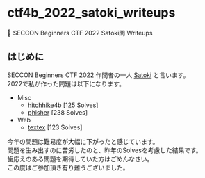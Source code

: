 # ctf4b_2022_satoki_writeups
🔰 SECCON Beginners CTF 2022 Satoki問 Writeups

## はじめに
SECCON Beginners CTF 2022 作問者の一人 [Satoki](https://twitter.com/satoki00) と言います。  
2022で私が作った問題は以下になります。  

- Misc
  - [hitchhike4b](misc/hitchhike4b) [125 Solves]  
  - [phisher](misc/phisher) [238 Solves]  
- Web
  - [textex](web/textex) [123 Solves]  

今年の問題は難易度が大幅に下がったと感じています。  
問題を生み出すのに苦労したのと、昨年のSolvesを考慮した結果です。  
歯応えのある問題を期待していた方はごめんなさい。  
この度はご参加頂き有り難うございました。  